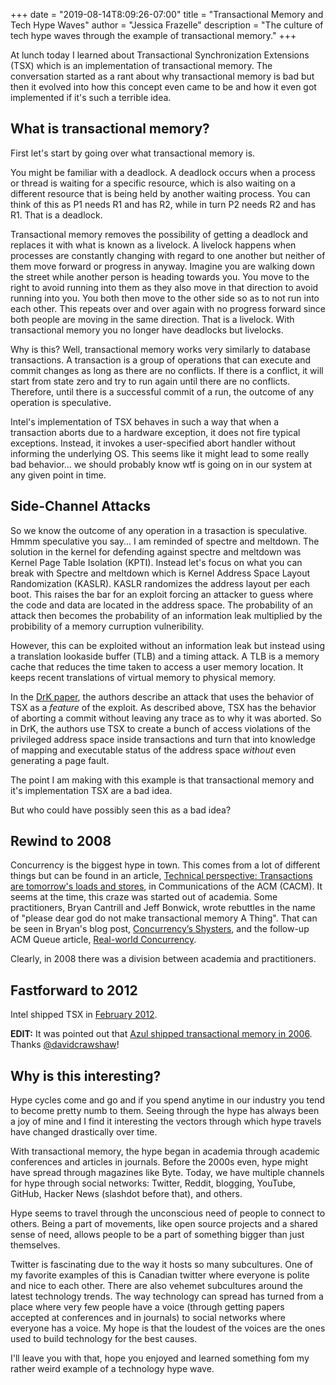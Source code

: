 +++
date = "2019-08-14T8:09:26-07:00"
title = "Transactional Memory and Tech Hype Waves"
author = "Jessica Frazelle"
description = "The culture of tech hype waves through the example of transactional memory."
+++

At lunch today I learned about Transactional Synchronization Extensions (TSX) 
which is an implementation of transactional memory. The conversation started as a rant
about why transactional memory is bad but then it evolved into how this concept
even came to be and how it even got implemented if it's such a terrible idea.

## What is transactional memory?

First let's start by going over what transactional memory is.

You might be familiar with a deadlock. A deadlock occurs when a process or thread is waiting
for a specific resource, which is also waiting on a different resource that is
being held by another waiting process. You can think of this as P1 needs R1
and has R2, while in turn P2 needs R2 and has R1. That is a deadlock. 

Transactional memory removes the possibility of getting a deadlock and replaces
it with what is known as a livelock. A livelock happens when processes are constantly
changing with regard to one another but neither of them move forward or
progress in anyway. Imagine you are walking down the street while another
person is heading towards you. You move to the right to avoid running into them
as they also move in that direction to avoid running into you. You both then
move to the other side so as to not run into each other. This repeats over and
over again with no progress forward since both people are moving in the
same direction. That is a livelock. With transactional memory you no longer
have deadlocks but livelocks.

Why is this? Well, transactional memory works very similarly to database
transactions. A transaction is a group of operations that can execute and
commit changes as long as there are no conflicts. If there is a conflict, it
will start from state zero and try to run again until there are no conflicts.
Therefore, until there is a successful commit of a run, the outcome of any
operation is speculative.

Intel's implementation of TSX behaves in such a way that when a transaction
aborts due to a hardware exception, it
does not fire typical exceptions. Instead, it invokes a user-specified abort handler
without informing the underlying OS.  This seems like it might lead to some
really bad behavior... we should probably know wtf is going on
in our system at any given point in time.

## Side-Channel Attacks

So we know the outcome of any operation in a trasaction is speculative.
Hmmm speculative you say... I am reminded of spectre and meltdown.
The solution in the kernel for defending against spectre and meltdown
was Kernel Page Table Isolation (KPTI). Instead let's focus on what you can break with Spectre and meltdown which is Kernel Address Space Layout Randomization (KASLR). KASLR randomizes
the address layout per each boot. This raises the bar for an exploit  forcing
an attacker to guess where the code and data are located in the address space.
The probability of an attack then becomes the probability of an information
leak multiplied by the probibility of a memory curruption vulneribility.

However, this can be exploited without an information leak but instead using 
a translation lookaside buffer (TLB)  and a timing attack. A TLB 
is a memory cache that reduces the time taken to access a user memory location.
It keeps recent translations of virtual memory to physical memory.

In the [DrK paper](https://gts3.org/assets/papers/2016/jang:drk-ccs.pdf), the
authors describe an attack that uses the behavior of TSX as a _feature_ of the
exploit. As described above, TSX has the behavior of aborting a commit without leaving any trace as
to why it was aborted. So in DrK, the
authors use TSX to create a bunch of access violations of the privileged
address space inside transactions and turn that into knowledge of mapping and executable status
of the address space
_without_ even generating a page fault.

The point I am making with this example is that transactional memory and it's
implementation TSX are a bad idea.

But who could have possibly seen this as a bad idea?

## Rewind to 2008

Concurrency is the biggest hype in town. This comes from a lot of different
things but can be found in an article, [Technical perspective: Transactions are
tomorrow's loads and stores](https://dl.acm.org/citation.cfm?id=1378724),
in Communications of the ACM (CACM). It seems at the time, this craze was
started out of academia. Some practitioners, Bryan Cantrill and Jeff
Bonwick, wrote rebuttles in the name of "please dear god do not make
transactional memory A Thing".
That can be seen in Bryan's blog post,
[Concurrency’s Shysters](http://dtrace.org/blogs/bmc/2008/11/03/concurrencys-shysters/),
and the follow-up ACM Queue article, [Real-world Concurrency](https://queue.acm.org/detail.cfm?id=1454462).

Clearly,  in 2008 there was a division between academia and
practitioners.



## Fastforward to 2012

Intel shipped TSX in [February 2012](https://software.intel.com/en-us/blogs/2012/02/07/transactional-synchronization-in-haswell).

**EDIT:** It was pointed out that [Azul shipped transactional memory in 2006](https://hydraconf.com/2019/talks/2jix5mst7iduyp9linqhfj/). Thanks [@davidcrawshaw](https://twitter.com/davidcrawshaw/status/1161827880608735232)!

## Why is this interesting?

Hype cycles come and go and if you spend anytime in our industry you tend to
become pretty numb to them. Seeing through the hype has always been a joy of
mine and I find it interesting the vectors through which hype travels have
changed drastically over time.

With transactional memory, the hype began in academia through academic
conferences and articles in journals. Before the 2000s even, hype might have
spread through magazines like Byte. Today, we have multiple channels for hype
through social networks: Twitter, Reddit, blogging, YouTube, GitHub,
Hacker News (slashdot before
that), and others.

Hype seems to travel through the unconscious need of people to connect to
others. Being a part of movements, like open source projects and a shared sense
of need, allows people to be a part of something bigger than just themselves.

Twitter is fascinating due to the way it hosts so many subcultures. One of my
favorite examples of this is Canadian twitter where everyone is polite and nice
to each other. There are also vehemet subcultures around the latest technology
trends. The way technology can spread has turned from a place where very few
people have a voice (through getting papers accepted at conferences and in
journals) to social networks where everyone has a voice. My hope is that the
loudest of the voices are the ones used to build technology for the best
causes.

I'll leave you with that, hope you enjoyed and learned something fom
my rather weird example of a technology hype wave.
